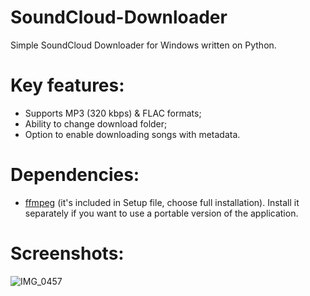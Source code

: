 # SoundCloud-Downloader
Simple SoundCloud Downloader for Windows written on Python.
# Key features:
- Supports MP3 (320 kbps) & FLAC formats;
- Ability to change download folder;
- Option to enable downloading songs with metadata.
# Dependencies:
- [ffmpeg](http://ffmpeg.org/) (it's included in Setup file, choose full installation). Install it separately if you want to use a portable version of the application.
# Screenshots:
![IMG_0457](https://github.com/user-attachments/assets/79034dd0-30dd-4202-871d-07c2f569c7e8)
